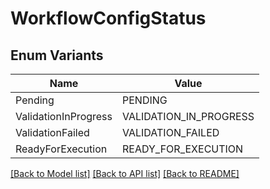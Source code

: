 # WorkflowConfigStatus

## Enum Variants

| Name | Value |
|---- | -----|
| Pending | PENDING |
| ValidationInProgress | VALIDATION_IN_PROGRESS |
| ValidationFailed | VALIDATION_FAILED |
| ReadyForExecution | READY_FOR_EXECUTION |


[[Back to Model list]](../README.md#documentation-for-models) [[Back to API list]](../README.md#documentation-for-api-endpoints) [[Back to README]](../README.md)


